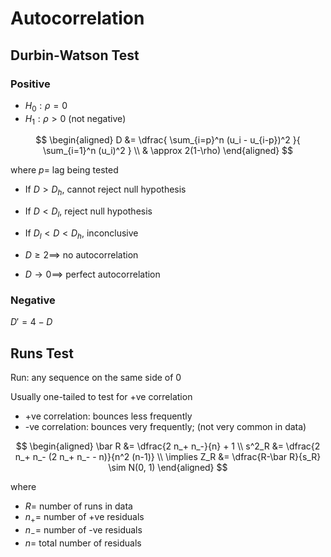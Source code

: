 # Autocorrelation



## Durbin-Watson Test

### Positive

- $H_0: \rho = 0$
- $H_1: \rho > 0$ (not negative)

$$
\begin{aligned}
D
&= \dfrac{
\sum_{i=p}^n (u_i - u_{i-p})^2
}{
\sum_{i=1}^n (u_i)^2
} \\
& \approx 2(1-\rho)
\end{aligned}
$$

where $p=$ lag being tested

- If $D>D_h$, cannot reject null hypothesis
- If $D<D_l$, reject null hypothesis
- If $D_l < D<D_h$, inconclusive



- $D \ge 2 \implies$ no autocorrelation
- $D \to 0 \implies$ perfect autocorrelation

### Negative

$D' = 4-D$

## Runs Test

Run: any sequence on the same side of 0

Usually one-tailed to test for +ve correlation

- +ve correlation: bounces less frequently
- -ve correlation: bounces very frequently; (not very common in data)

$$
\begin{aligned}
\bar R
&= \dfrac{2 n_+ n_-}{n} + 1 \\
s^2_R
&= \dfrac{2 n_+ n_- (2 n_+ n_- - n)}{n^2 (n-1)} \\
\implies Z_R &= \dfrac{R-\bar R}{s_R} \sim N(0, 1)
\end{aligned}
$$

where

- $R=$ number of runs in data
- $n_+=$ number of +ve residuals
- $n_-=$ number of -ve residuals
- $n=$ total number of residuals